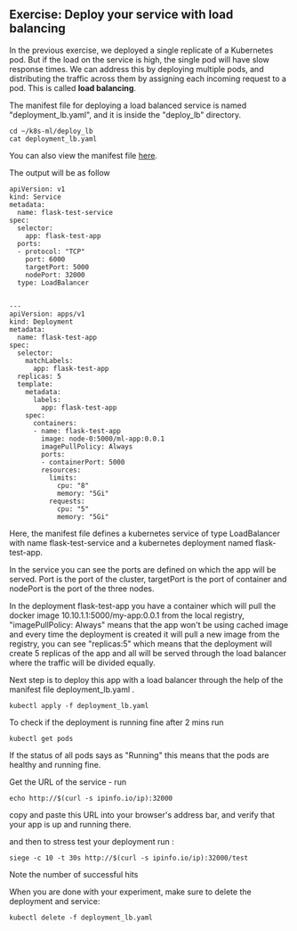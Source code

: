 ## Exercise: Deploy your service with load balancing

In the previous exercise, we deployed a single replicate of a Kubernetes pod. But if the load on the service is high, the single pod will have slow response times. We can address this by deploying multiple pods, and distributing the traffic across them by assigning each incoming request to a pod. This is called **load balancing**.

The manifest file for deploying a load balanced service is named "deployment_lb.yaml", and it is inside the "deploy_lb" directory.


``` shell
cd ~/k8s-ml/deploy_lb
cat deployment_lb.yaml
```

You can also view the manifest file [here](https://github.com/teaching-on-testbeds/k8s-ml/blob/main/deploy_lb/deployment_lb.yaml).


The output will be as follow

``` shell
apiVersion: v1
kind: Service
metadata:
  name: flask-test-service
spec:
  selector:
    app: flask-test-app
  ports:
  - protocol: "TCP"
    port: 6000
    targetPort: 5000
    nodePort: 32000
  type: LoadBalancer


---
apiVersion: apps/v1
kind: Deployment
metadata:
  name: flask-test-app
spec:
  selector:
    matchLabels:
      app: flask-test-app
  replicas: 5
  template:
    metadata:
      labels:
        app: flask-test-app
    spec:
      containers:
      - name: flask-test-app
        image: node-0:5000/ml-app:0.0.1
        imagePullPolicy: Always
        ports:
        - containerPort: 5000
        resources:
          limits:
            cpu: "8"
            memory: "5Gi"
          requests:
            cpu: "5"
            memory: "5Gi"
```

Here, the manifest file defines a kubernetes service of type LoadBalancer with name flask-test-service and a kubernetes deployment named flask-test-app.

In the service you can see the ports are defined on which the app will be served. Port is the port of the cluster, targetPort  is the port of container and nodePort is the port of the three nodes. 

In the deployment flask-test-app you have a container which will pull the docker image 10.10.1.1:5000/my-app:0.0.1 from the local registry, "imagePullPolicy: Always" means that the app won't be using cached image and every time the deployment is created it will pull a new image from the registry, you can see "replicas:5" which means that the deployment will create 5 replicas of the app and all will be served through the load balancer where the traffic will be divided equally.

Next step is to deploy this app with a load balancer through the help of the manifest file deployment_lb.yaml .

``` shell
kubectl apply -f deployment_lb.yaml

```

To check if the deployment is running fine after 2 mins run 

``` shell
kubectl get pods

```

If the status of all pods says as "Running" this means that the pods are healthy and running fine.

Get the URL of the service - run

``` shell
echo http://$(curl -s ipinfo.io/ip):32000
```

copy and paste this URL into your browser's address bar, and verify that your app is up and running there.

and then to stress test your deployment run : 

``` shell
siege -c 10 -t 30s http://$(curl -s ipinfo.io/ip):32000/test
```
Note the number of successful hits

When you are done with your experiment, make sure to delete the deployment and service:

``` shell
kubectl delete -f deployment_lb.yaml

```
